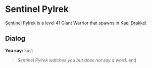 # Sentinel Pylrek



[Sentinel Pylrek](/npc/113061) is a level 41 Giant Warrior that spawns in [Kael Drakkel](/zone/113).



## Dialog

**You say:** `hail`



>*Sentinel Pylrek watches you but does not say a word.*
end
